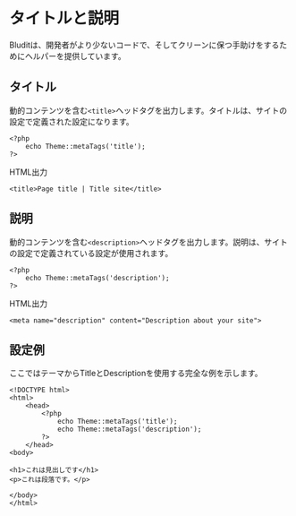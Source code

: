 # タイトルと説明
<!-- position: 2 -->

Bluditは、開発者がより少ないコードで、そしてクリーンに保つ手助けをするためにヘルパーを提供しています。

<h2 id="title">タイトル</h2>

動的コンテンツを含む`<title>`ヘッドタグを出力します。タイトルは、サイトの設定で定義された設定になります。
```
<?php
	echo Theme::metaTags('title');
?>
```

HTML出力
```
<title>Page title | Title site</title>
```

<h2 id="description">説明</h2>

動的コンテンツを含む`<description>`ヘッドタグを出力します。説明は、サイトの設定で定義されている設定が使用されます。
```
<?php
	echo Theme::metaTags('description');
?>
```

HTML出力
```
<meta name="description" content="Description about your site">
```

<h2 id="example">設定例</h2>

ここではテーマからTitleとDescriptionを使用する完全な例を示します。

```
<!DOCTYPE html>
<html>
	<head>
		<?php
			echo Theme::metaTags('title');
			echo Theme::metaTags('description');
		?>
	</head>
<body>

<h1>これは見出しです</h1>
<p>これは段落です。</p>

</body>
</html>
```
